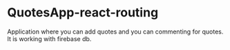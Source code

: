 # QuotesApp-react-routing
Application where you can add quotes and you can commenting for quotes. It is working with firebase db.

